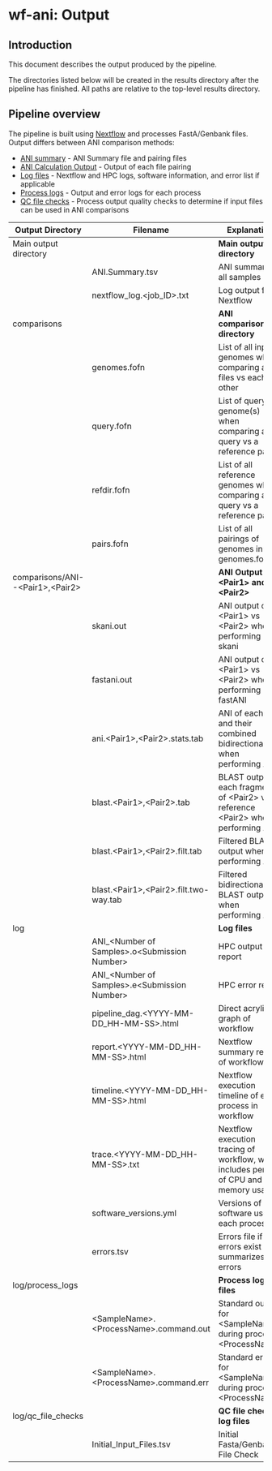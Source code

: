 # wf-ani: Output

## Introduction

This document describes the output produced by the pipeline.

The directories listed below will be created in the results directory after the pipeline has finished. All paths are relative to the top-level results directory.

## Pipeline overview

The pipeline is built using [Nextflow](https://www.nextflow.io/) and processes FastA/Genbank files. Output differs between ANI comparison methods:

- [ANI summary](#ani-summary) - ANI Summary file and pairing files
- [ANI Calculation Output](#ani-output) - Output of each file pairing
- [Log files](#log) - Nextflow and HPC logs, software information, and error list if applicable
- [Process logs](#process-logs) - Output and error logs for each process
- [QC file checks](#qc-file-checks) - Process output quality checks to determine if input files can be used in ANI comparisons

| Output Directory                                            | Filename                                          | Explanation                                                                            |
| ----------------------------------------------------------- | ------------------------------------------------- | -------------------------------------------------------------------------------------- |
| <a id="ani-summary">Main output directory</a>               |                                                   | **Main output directory**                                                              |
|                                                             | ANI.Summary.tsv                                   | ANI summary of all samples                                                             |
|                                                             | nextflow_log.<job_ID>.txt                         | Log output from Nextflow                                                               |
| <a id="ani-comparisons">comparisons</a>                     |                                                   | **ANI comparisons directory**                                                          |
|                                                             | genomes.fofn                                      | List of all input genomes when comparing all files vs each other                       |
|                                                             | query.fofn                                        | List of query genome(s) when comparing a query vs a reference panel                    |
|                                                             | refdir.fofn                                       | List of all reference genomes when comparing a query vs a reference panel              |
|                                                             | pairs.fofn                                        | List of all pairings of genomes in genomes.fofn                                        |
| <a id="ani-output">comparisons/ANI--\<Pair1\>,\<Pair2\></a> |                                                   | **ANI Output of \<Pair1\> and \<Pair2\>**                                              |
|                                                             | skani.out                                         | ANI output of \<Pair1\> vs \<Pair2\> when performing skani                             |
|                                                             | fastani.out                                       | ANI output of \<Pair1\> vs \<Pair2\> when performing fastANI                           |
|                                                             | ani.\<Pair1\>,\<Pair2\>.stats.tab                 | ANI of each pair and their combined bidirectional ANI when performing ANIb             |
|                                                             | blast.\<Pair1\>,\<Pair2\>.tab                     | BLAST output of each fragment of \<Pair2\> vs reference \<Pair2\> when performing ANIb |
|                                                             | blast.\<Pair1\>,\<Pair2\>.filt.tab                | Filtered BLAST output when performing ANIb                                             |
|                                                             | blast.\<Pair1\>,\<Pair2\>.filt.two-way.tab        | Filtered bidirectional BLAST output when performing ANIb                               |
| <a id="log">log</a>                                         |                                                   | **Log files**                                                                          |
|                                                             | ANI\_\<Number of Samples\>.o\<Submission Number\> | HPC output report                                                                      |
|                                                             | ANI\_\<Number of Samples\>.e\<Submission Number\> | HPC error report                                                                       |
|                                                             | pipeline_dag.\<YYYY-MM-DD_HH-MM-SS\>.html         | Direct acrylic graph of workflow                                                       |
|                                                             | report.\<YYYY-MM-DD_HH-MM-SS\>.html               | Nextflow summary report of workflow                                                    |
|                                                             | timeline.\<YYYY-MM-DD_HH-MM-SS\>.html             | Nextflow execution timeline of each process in workflow                                |
|                                                             | trace.\<YYYY-MM-DD_HH-MM-SS\>.txt                 | Nextflow execution tracing of workflow, which includes percent of CPU and memory usage |
|                                                             | software_versions.yml                             | Versions of software used in each process                                              |
|                                                             | errors.tsv                                        | Errors file if errors exist and summarizes the errors                                  |
| <a id="process-logs">log/process_logs</a>                   |                                                   | **Process log files**                                                                  |
|                                                             | \<SampleName\>.\<ProcessName\>.command.out        | Standard output for \<SampleName\> during process \<ProcessName\>                      |
|                                                             | \<SampleName\>.\<ProcessName\>.command.err        | Standard error for \<SampleName\> during process \<ProcessName\>                       |
| <a id="qc-file-checks">log/qc_file_checks</a>               |                                                   | **QC file check log files**                                                            |
|                                                             | Initial_Input_Files.tsv                           | Initial Fasta/Genbank File Check                                                       |
